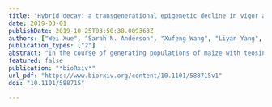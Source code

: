 ```yaml
---
title: "Hybrid decay: a transgenerational epigenetic decline in vigor and viability triggered in backcross populations of teosinte with maize"
date: 2019-03-01
publishDate: 2019-10-25T03:50:38.009363Z
authors: ["Wei Xue", "Sarah N. Anderson", "Xufeng Wang", "Liyan Yang", "admin", "Qing Li", "Jaclyn Noshay", "Patrice S. Albert", "James A. Birchler", "Paul Bilinski", "Michelle C. Stitzer", "Jeffrey Ross-Ibarra", "Sherry Flint-Garcia", "Xuemei Chen", "Nathan M. Springer", "John F. Doebley"]
publication_types: ["2"]
abstract: "In the course of generating populations of maize with teosinte chromosomal introgressions, an unusual sickly plant phenotype was noted in individuals from crosses with two teosinte accessions collected near Valle de Bravo, Mexico. The plants of these Bravo teosinte accessions appear phenotypically normal themselves and the F$_textrm1$ plants appear similar to typical maize x teosinte F$_textrm1$s. However, upon backcrossing to maize, the BC$_textrm1$ and subsequent generations display a number of detrimental characteristics including shorter stature, reduced seed set and abnormal floral structures. This phenomenon is observed in all BC individuals and there is no chromosomal segment linked to the sickly plant phenotype in advanced backcross generations. Once the sickly phenotype appears in a lineage, normal plants are never again recovered by continued backcrossing to the normal maize parent. Whole-genome shotgun sequencing reveals a small number of genomic sequences, some with homology to transposable elements, that have increased in copy number in the backcross populations. Transcriptome analysis of seedlings, which do not have striking phenotypic abnormalities, identified segments of 18 maize genes that exhibit increased expression in sickly plants. A textitde novo assembly of transcripts present in plants exhibiting the sickly phenotype identified a set of 59 up-regulated novel transcripts. These transcripts include some examples with sequence similarity to transposable elements and other sequences present in the recurrent maize parent (W22) genome as well as novel sequences not present in the W22 genome. Genome-wide profiles of gene expression, DNA methylation and sRNAs are similar between sickly plants and normal controls, although a few up-regulated transcripts and transposable elements are associated with altered sRNA or methylation profiles. This study documents hybrid incompatibility and genome instability triggered by the backcrossing of Bravo teosinte with maize. We name this phenomenon \"hybrid decay\" and present ideas on the mechanism that may underlie it.textless/ptextgreater"
featured: false
publication: "*bioRxiv*"
url_pdf: "https://www.biorxiv.org/content/10.1101/588715v1"
doi: "10.1101/588715"

---
```

